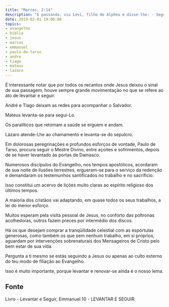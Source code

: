 ```yaml
---
title: "Marcos, 2:14"
description: "E passando, viu Levi, filho de Alpheu e disse-lhe: - Segue-me. E, levantando-se, o seguiu."
date: 2019-02-01 19:00:00
topics: 
- evangelho
- biblia
- jesus
- marcos
- emmanuel
- paulo-de-tarso
- andre
- tiago
- mateus
- lazaro
---
```


É interessante notar que por todos os recantos onde Jesus deixou o sinal de sua
passagem, houve sempre grande movimentação no que se refere ao ato de levantar e
seguir.

André e Tiago deixam as redes para acompanhar o Salvador.

Mateus levanta-se para segui-Lo.

Os paralíticos que retomam a saúde se erguem e andam.

Lázaro atende-Lhe ao chamamento e levanta-se do sepulcro.

Em dolorosas peregrinações e profundos esforços de vontade, Paulo de Tarso, procura
seguir o Mestre Divino, entre açoites e sofrimentos, depois de se haver levantado às portas de
Damasco.

Numerosos discípulos do Evangelho, nos tempos apostólicos, acordaram de sua
noite de ilusões terrestres, ergueram-se para o serviço da redenção e demandaram
os testemunhos santificados no trabalho e no sacrifício.

Isso constitui um acervo de lições muito claras ao espírito religioso dos
últimos tempos.

A maioria dos cristãos vai adaptando, em quase todos os seus trabalhos, a lei do
menor esforço.

Muitos esperam pela visita pessoal de Jesus, no conforto das poltronas
acolhedoras, outros fazem preces por intermédio dos discos.

Há os que desejam comprar a tranqüilidade celestial com as espórtulas generosas,
como também os que sem nenhum trabalho, em si próprios, aguardam por
intervenções sobrenaturais dos Mensageiros de Cristo pelo bem estar de sua vida.

Pergunta a ti mesmo se estás seguindo a Jesus ou apenas ao culto externo do teu
modo de filiação ao Evangelho.

Isso é muito importante, porque levantar e renovar-se ainda é o nosso lema.


## Fonte
Livro - Levantar e Seguir, Emmanuel
10 - LEVANTAR E SEGUIR
